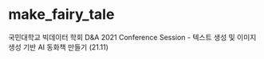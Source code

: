 # make_fairy_tale
국민대학교 빅데이터 학회 D&amp;A 2021 Conference Session - 텍스트 생성 및 이미지 생성 기반 AI 동화책 만들기 (21.11)
